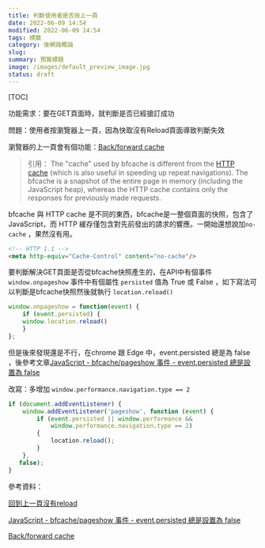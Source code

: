 ```yaml
---
title: 判斷使用者是否按上一頁
date: 2022-06-09 14:54
modified: 2022-06-09 14:54
tags: 標籤
category: 後網路概論
slug:
summary: 預覽標題
image: /images/default_preview_image.jpg
status: draft
---
```


[TOC]

功能需求：要在GET頁面時，就判斷是否已經搶訂成功

問題：使用者按瀏覽器上一頁，因為快取沒有Reload頁面導致判斷失效

瀏覽器的上一頁會有個功能：[Back/forward cache](https://web.dev/bfcache/)

>引用：
>The "cache" used by bfcache is different from the [HTTP cache](https://web.dev/http-cache/) (which is also useful in speeding up repeat navigations). The bfcache is a snapshot of the entire page in memory (including the JavaScript heap), whereas the HTTP cache contains only the responses for previously made requests.

bfcache 與 HTTP cache 是不同的東西，bfcache是一整個頁面的快照，包含了JavaScript，而 HTTP 緩存僅包含對先前發出的請求的響應。一開始還想說加`no-cache` ，果然沒有用。

```html
<!-- HTTP 1.1 -->  
<meta http-equiv="Cache-Control" content="no-cache"/>
```


要判斷解決GET頁面是否從bfcache快照產生的，在API中有個事件`window.onpageshow` 事件中有個屬性 `persisted` 值為 True 或 False ，如下寫法可以判斷是bfcache快照然後就執行 `location.reload()`  

```javascript
window.onpageshow = function(event) {  
	if (event.persisted) {  
	window.location.reload()  
	}  
};
```

但是後來發現還是不行，在chrome 跟 Edge 中，event.persisted 總是為 false ，後參考文章[JavaScript - bfcache/pageshow 事件 - event.persisted 總是設置為 false](https://stackoverflow.com/questions/17432899/javascript-bfcache-pageshow-event-event-persisted-always-set-to-false)


改寫：多增加 `window.performance.navigation.type == 2`

```javascript
if (document.addEventListener) {
    window.addEventListener('pageshow', function (event) {
        if (event.persisted || window.performance && 
            window.performance.navigation.type == 2) 
        {
            location.reload();
        }
    },
   false);
}
```



參考資料：

[回到上一頁沒有reload](https://medium.com/@lemonchen/%E5%9B%9E%E5%88%B0%E4%B8%8A%E4%B8%80%E9%A0%81%E6%B2%92%E6%9C%89reload-ce6f42857967)

[JavaScript - bfcache/pageshow 事件 - event.persisted 總是設置為 false](https://stackoverflow.com/questions/17432899/javascript-bfcache-pageshow-event-event-persisted-always-set-to-false)

[Back/forward cache](https://web.dev/bfcache/)